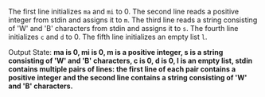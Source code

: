 The first line initializes `ma` and `mi` to 0. The second line reads a positive integer from stdin and assigns it to `m`. The third line reads a string consisting of 'W' and 'B' characters from stdin and assigns it to `s`. The fourth line initializes `c` and `d` to 0. The fifth line initializes an empty list `l`.

Output State: **ma is 0, mi is 0, m is a positive integer, s is a string consisting of 'W' and 'B' characters, c is 0, d is 0, l is an empty list, stdin contains multiple pairs of lines: the first line of each pair contains a positive integer and the second line contains a string consisting of 'W' and 'B' characters.**
